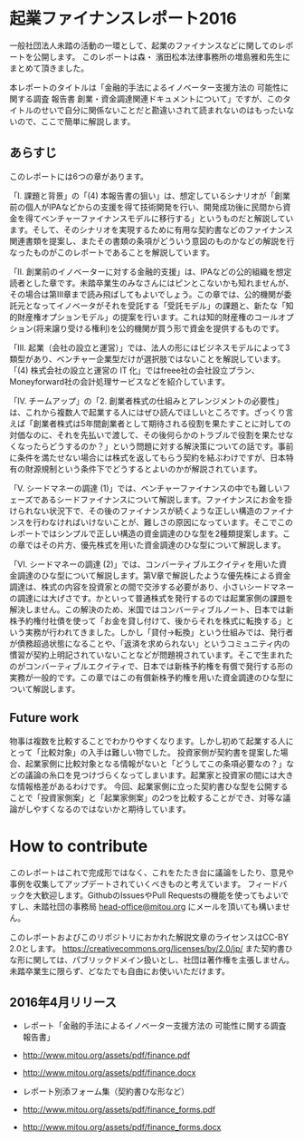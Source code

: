# 起業ファイナンスレポート2016

一般社団法人未踏の活動の一環として、起業のファイナンスなどに関してのレポートを公開します。
このレポートは森・ 濱田松本法律事務所の増島雅和先生にまとめて頂きました。

本レポートのタイトルは「金融的手法によるイノベーター支援方法の 可能性に関する調査 報告書 創業・資金調達関連ドキュメントについて」ですが、このタイトルのせいで自分に関係ないことだと勘違いされて読まれないのはもったいないので、ここで簡単に解説します。

## あらすじ

このレポートには6つの章があります。

「I. 課題と背景」の「(4) 本報告書の狙い」は、想定しているシナリオが「創業前の個人がIPAなどからの支援を得て技術開発を行い、開発成功後に民間から資金を得てベンチャーファイナンスモデルに移行する」というものだと解説しています。そして、そのシナリオを実現するために有用な契約書などのファイナンス関連書類を提案し、またその書類の条項がどういう意図のものかなどの解説を行なったものがこのレポートであることを解説しています。

「II. 創業前のイノベーターに対する金融的支援」は、IPAなどの公的組織を想定読者とした章です。未踏卒業生のみなさんにはピンとこないかも知れませんが、その場合は第III章まで読み飛ばしてもよいでしょう。この章では、公的機関が委託元となってイノベータがそれを受託する「受託モデル」の課題と、新たな「知的財産権オプションモデル」の提案を行います。これは知的財産権のコールオプション(将来譲り受ける権利)を公的機関が買う形で資金を提供するものです。

「III. 起業（会社の設立と運営）」では、法人の形にはビジネスモデルによって3類型があり、ベンチャー企業型だけが選択肢ではないことを解説しています。「(4) 株式会社の設立と運営の IT 化」ではfreee社の会社設立プラン、Moneyforward社の会計処理サービスなどを紹介しています。

「IV. チームアップ」の「2. 創業者株式の仕組みとアレンジメントの必要性」は、これから複数人で起業する人にはぜひ読んでほしいところです。ざっくり言えば「創業者株式は5年間創業者として期待される役割を果たすことに対しての対価なのに、それを先払いで渡して、その後何らかのトラブルで役割を果たせなくなったらどうするのか？」という問題に対する解決策についての話です。事前に条件を満たせない場合には株式を返してもらう契約を結ぶわけですが、日本特有の財源規制という条件下でどうするとよいのかが解説されています。

「V. シードマネーの調達 (1)」では、ベンチャーファイナンスの中でも難しいフェーズであるシードファイナンスについて解説します。ファイナンスにお金を掛けられない状況下で、その後のファイナンスが続くような正しい構造のファイナンスを行わなければいけないことが、難しさの原因になっています。そこでこのレポートではシンプルで正しい構造の資金調達のひな型を2種類提案します。この章ではその片方、優先株式を用いた資金調達のひな型について解説します。

「VI. シードマネーの調達 (2)」では、コンバーティブルエクイティを用いた資金調達のひな型について解説します。第V章で解説したような優先株による資金調達は、株式の内容を投資家との間で交渉する必要があり、小さいシードマネーの調達には大げさです。かといって普通株式を発行するのでは起業家側の課題を解決しません。この解決のため、米国ではコンバーティブルノート、日本では新株予約権付社債を使って「お金を貸し付けて、後からそれを株式に転換する」という実務が行われてきました。しかし「貸付→転換」という仕組みでは、発行者が債務超過状態になることや、「返済を求められない」というコミュニティ内の慣習が契約上明記されていないことなどが問題視されています。そこで生まれたのがコンバーティブルエクイティで、日本では新株予約権を有償で発行する形の実務が一般的です。この章ではこの有償新株予約権を用いた資金調達のひな型について解説します。

## Future work

物事は複数を比較することでわかりやすくなります。しかし初めて起業する人にとって「比較対象」の入手は難しい物でした。
投資家側が契約書を提案した場合、起業家側に比較対象となる情報がないと「どうしてこの条項必要なの？」などの議論の糸口を見つけづらくなってしまいます。起業家と投資家の間には大きな情報格差があるわけです。
今回、起業家側に立った契約書ひな型を公開することで「投資家側案」と「起業家側案」の2つを比較することができ、対等な議論がしやすくなるのではないかと期待しています。

# How to contribute

このレポートはこれで完成形ではなく、これをたたき台に議論をしたり、意見や事例を収集してアップデートされていくべきものと考えています。
フィードバックを大歓迎します。GithubのIssuesやPull Requestsの機能を使ってもよいですし、未踏社団の事務局 head-office@mitou.org にメールを頂いても構いません。

このレポートおよびこのリポジトリにおかれた解説文章のライセンスはCC-BY 2.0とします。 https://creativecommons.org/licenses/by/2.0/jp/
また契約書ひな形に関しては、パブリックドメイン扱いとし、社団は著作権を主張しません。未踏卒業生に限らず、どなたでも自由にお使いいただけます。

## 2016年4月リリース

- レポート「金融的手法によるイノベーター支援方法の 可能性に関する調査 報告書」
 - http://www.mitou.org/assets/pdf/finance.pdf
 - http://www.mitou.org/assets/pdf/finance.docx

- レポート別添フォーム集（契約書ひな形など）
 - http://www.mitou.org/assets/pdf/finance_forms.pdf
 - http://www.mitou.org/assets/pdf/finance_forms.docx

